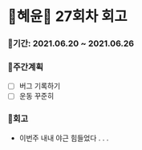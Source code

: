 # 🌼혜윤🌼 27회차 회고

### 🥕기간: 2021.06.20 ~ 2021.06.26

### 🍆주간계획

- [ ] 버그 기록하기
- [ ] 운동 꾸준히

### 🥦회고

- 이번주 내내 야근 힘들었다 . . .



